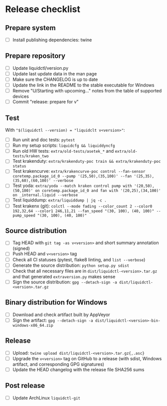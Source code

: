 # Release checklist

## Prepare system

 - [ ] Install publishing dependencies: twine

## Prepare repository

 - [ ] Update liquidctl/version.py
 - [ ] Update last update data in the man page
 - [ ] Make sure the CHANGELOG is up to date
 - [ ] Update the link in the README to the stable executable for Windows
 - [ ] Remove "U/Starting with upcoming..." notes from the table of supported devices
 - [ ] Commit "release: prepare for v<version>"

## Test

With `"$(liquidctl --version) = "liquidclt v<version>"`:

 - [ ] Run unit and doc tests: `pytest`
 - [ ] Run my setup scripts: `liquidcfg && liquiddyncfg`
 - [ ] Run old HW tests: `extra/old-tests/asetek_*` and `extra/old-tests/kraken_two`
 - [ ] Test krakenduty: `extra/krakenduty-poc train && extra/krakenduty-poc status`
 - [ ] Test krakencurve: `extra/krakencurve-poc control --fan-sensor coretemp.package_id_0 --pump '(25,50),(35,100)' --fan '(25,35),(35,60),(60,100)' --verbose`
 - [ ] Test yoda: `extra/yoda --match kraken control pump with '(20,50),(50,100)' on coretemp.package_id_0 and fan with '(20,25),(34,100)' on _internal.liquid --verbose`
 - [ ] Test liquiddump: `extra/liquiddump | jq -c .`
 - [ ] Test krakenx (git): `colctl --mode fading --color_count 2 --color0 192,32,64 --color1 246,11,21 --fan_speed "(30, 100), (40, 100)" --pump_speed "(30, 100), (40, 100)"`

## Source distribution

 - [ ] Tag HEAD with `git tag -as v<version>` and short summary annotation (signed)
 - [ ] Push HEAD and `v<version>` tag
 - [ ] Check all CI statuses (pytest, flake8 linting, and `list --verbose`)
 - [ ] Generate the source distribution: `python setup.py sdist`
 - [ ] Check that all necessary files are in `dist/liquidctl-<version>.tar.gz` and that generated `extraversion.py` makes sense
 - [ ] Sign the source distribution: `gpg --detach-sign -a dist/liquidctl-<version>.tar.gz`

## Binary distribution for Windows

 - [ ] Download and check artifact built by AppVeyor
 - [ ] Sign the artifact: `gpg --detach-sign -a dist/liquidctl-<version>-bin-windows-x86_64.zip`

## Release

 - [ ] Upload: `twine upload dist/liquidctl-<version>.tar.gz{,.asc}`
 - [ ] Upgrade the `v<version>` tag on GitHub to a release (with sdist, Windows artifact, and corresponding GPG signatures)
 - [ ] Update the HEAD changelog with the release file SHA256 sums

## Post release

 - [ ] Update ArchLinux `liquidctl-git`
